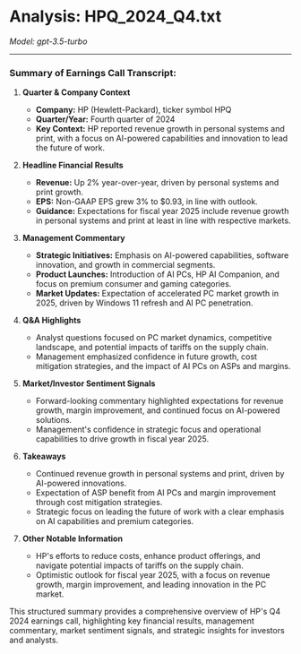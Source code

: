 # Analysis: HPQ_2024_Q4.txt

*Model: gpt-3.5-turbo*

---

### Summary of Earnings Call Transcript:

1. **Quarter & Company Context**
   - **Company:** HP (Hewlett-Packard), ticker symbol HPQ
   - **Quarter/Year:** Fourth quarter of 2024
   - **Key Context:** HP reported revenue growth in personal systems and print, with a focus on AI-powered capabilities and innovation to lead the future of work.

2. **Headline Financial Results**
   - **Revenue:** Up 2% year-over-year, driven by personal systems and print growth.
   - **EPS:** Non-GAAP EPS grew 3% to $0.93, in line with outlook.
   - **Guidance:** Expectations for fiscal year 2025 include revenue growth in personal systems and print at least in line with respective markets.

3. **Management Commentary**
   - **Strategic Initiatives:** Emphasis on AI-powered capabilities, software innovation, and growth in commercial segments.
   - **Product Launches:** Introduction of AI PCs, HP AI Companion, and focus on premium consumer and gaming categories.
   - **Market Updates:** Expectation of accelerated PC market growth in 2025, driven by Windows 11 refresh and AI PC penetration.

4. **Q&A Highlights**
   - Analyst questions focused on PC market dynamics, competitive landscape, and potential impacts of tariffs on the supply chain.
   - Management emphasized confidence in future growth, cost mitigation strategies, and the impact of AI PCs on ASPs and margins.

5. **Market/Investor Sentiment Signals**
   - Forward-looking commentary highlighted expectations for revenue growth, margin improvement, and continued focus on AI-powered solutions.
   - Management's confidence in strategic focus and operational capabilities to drive growth in fiscal year 2025.

6. **Takeaways**
   - Continued revenue growth in personal systems and print, driven by AI-powered innovations.
   - Expectation of ASP benefit from AI PCs and margin improvement through cost mitigation strategies.
   - Strategic focus on leading the future of work with a clear emphasis on AI capabilities and premium categories.

7. **Other Notable Information**
   - HP's efforts to reduce costs, enhance product offerings, and navigate potential impacts of tariffs on the supply chain.
   - Optimistic outlook for fiscal year 2025, with a focus on revenue growth, margin improvement, and leading innovation in the PC market.

This structured summary provides a comprehensive overview of HP's Q4 2024 earnings call, highlighting key financial results, management commentary, market sentiment signals, and strategic insights for investors and analysts.